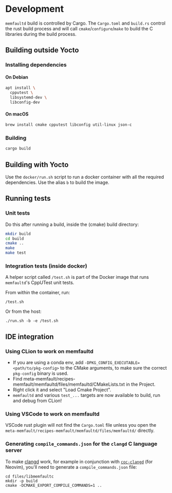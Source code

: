 # Development

`memfaultd` build is controlled by Cargo. The `Cargo.toml` and `build.rs`
control the rust build process and will call `cmake`/`configure`/`make` to build
the C libraries during the build process.

## Building outside Yocto

### Installing dependencies

#### On Debian

```sh
apt install \
  cpputest \
  libsystemd-dev \
  libconfig-dev
```

#### On macOS

```sh
brew install cmake cpputest libconfig util-linux json-c
```

### Building

```sh
cargo build
```

## Building with Yocto

Use the `docker/run.sh` script to run a docker container with all the required
dependencies. Use the alias `b` to build the image.

## Running tests

### Unit tests

Do this after running a build, inside the (cmake) build directory:

```sh
mkdir build
cd build
cmake ..
make
make test
```

### Integration tests (inside docker)

A helper script called `/test.sh` is part of the Docker image that runs
`memfaultd`'s CppUTest unit tests.

From within the container, run:

```console
/test.sh
```

Or from the host:

```console
./run.sh -b -e /test.sh
```

## IDE integration

### Using CLion to work on memfaultd

- If you are using a conda env, add
  `-DPKG_CONFIG_EXECUTABLE=<path/to/pkg-config>` to the CMake arguments, to make
  sure the correct `pkg-config` binary is used.
- Find meta-memfault/recipes-memfault/memfaultd/files/memfaultd/CMakeLists.txt
  in the Project.
- Right click it and select "Load Cmake Project".
- `memfaultd` and various `test_...` targets are now available to build, run and
  debug from CLion!

### Using VSCode to work on memfaultd

VSCode rust plugin will not find the `Cargo.toml` file unless you open the
`meta-memfault/recipes-memfault/memfaultd/files/memfaultd/` directly.

### Generating `compile_commands.json` for the `clangd` C language server

To make [clangd](https://clangd.llvm.org) work, for example in conjunction with
[`coc-clangd`](https://github.com/clangd/coc-clangd) (for Neovim), you'll need
to generate a `compile_commands.json` file:

```console
cd files/libmemfaultc
mkdir -p build
cmake -DCMAKE_EXPORT_COMPILE_COMMANDS=1 ..
```
